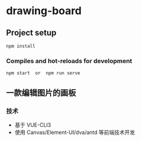 # drawing-board

## Project setup
```
npm install
```

### Compiles and hot-reloads for development
```
npm start  or  npm run serve 
```
## 一款编辑图片的画板
### 技术

- 基于 VUE-CLI3 
- 使用 Canvas/Element-UI/dva/antd 等前端技术开发